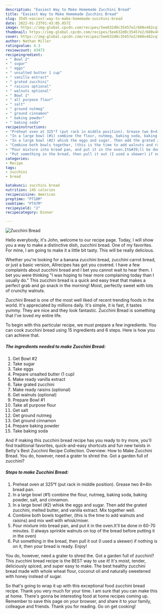 ```yaml
---
description: "Easiest Way to Make Homemade Zucchini Bread"
title: "Easiest Way to Make Homemade Zucchini Bread"
slug: 3545-easiest-way-to-make-homemade-zucchini-bread
date: 2022-01-23T01:43:05.057Z
image: https://img-global.cpcdn.com/recipes/5ee632d0c35457e2/680x482cq70/zucchini-bread-recipe-main-photo.jpg
thumbnail: https://img-global.cpcdn.com/recipes/5ee632d0c35457e2/680x482cq70/zucchini-bread-recipe-main-photo.jpg
cover: https://img-global.cpcdn.com/recipes/5ee632d0c35457e2/680x482cq70/zucchini-bread-recipe-main-photo.jpg
author: Nathan Miller
ratingvalue: 4.3
reviewcount: 43473
recipeingredient:
- " Bowl 2"
- " sugar"
- " eggs"
- " unsalted butter 1 cup"
- " vanilla extract"
- " grated zucchini"
- " raisins optional"
- " walnuts optional"
- " Bowl 1"
- " all purpose flour"
- " salt"
- " ground nutmeg"
- " ground cinnamon"
- " baking powder"
- " baking soda"
recipeinstructions:
- "Preheat oven at 325°f (put rack in middle position). Grease two 8×4in bread pan."
- "In a large bowl (#1) combine the flour, nutmeg, baking soda, baking powder, salt, and cinnamon."
- "In a large bowl (#2) whisk the eggs and sugar. Then add the grated zucchini, melted butter, and vanilla extract. Mix together well."
- "Combine both bowls together, (this is the time to add walnuts and raisins) and mix well with whisk/mixer."
- "Pour mixture into bread pan, and put it in the oven.It&#39;ll be done in 60-70 minutes. (I always sprinkle walnuts on top of the bread before putting it in the oven)"
- "Put something in the bread, then pull it out (I used a skewer) if nothing is on it, then your bread is ready. Enjoy!"
categories:
- Recipe
tags:
- zucchini
- bread

katakunci: zucchini bread 
nutrition: 145 calories
recipecuisine: American
preptime: "PT18M"
cooktime: "PT47M"
recipeyield: "2"
recipecategory: Dinner

---
```



![Zucchini Bread](https://img-global.cpcdn.com/recipes/5ee632d0c35457e2/680x482cq70/zucchini-bread-recipe-main-photo.jpg)

Hello everybody, it's John, welcome to our recipe page. Today, I will show you a way to make a distinctive dish, zucchini bread. One of my favorites. For mine, I am going to make it a little bit tasty. This will be really delicious.

Whether you&#39;re looking for a banana zucchini bread, zucchini carrot bread, or just a basic version, Allrecipes has got you covered. I have a few complaints about zucchini bread and I bet you cannot wait to hear them. I bet you were thinking &#34;I was hoping to hear more complaining today than I usually do.&#34; This zucchini bread is a quick and easy treat that makes a perfect grab and go snack in the morning! Moist, perfectly sweet with lots of crunchy walnuts.

Zucchini Bread is one of the most well liked of recent trending foods in the world. It's appreciated by millions daily. It's simple, it is fast, it tastes yummy. They are nice and they look fantastic. Zucchini Bread is something that I've loved my entire life.


To begin with this particular recipe, we must prepare a few ingredients. You can cook zucchini bread using 15 ingredients and 6 steps. Here is how you can achieve that.

<!--inarticleads1-->

##### The ingredients needed to make Zucchini Bread:

1. Get  Bowl #2
1. Take  sugar
1. Take  eggs
1. Prepare  unsalted butter (1 cup)
1. Make ready  vanilla extract
1. Take  grated zucchini
1. Make ready  raisins (optional)
1. Get  walnuts (optional)
1. Prepare  Bowl #1
1. Take  all purpose flour
1. Get  salt
1. Get  ground nutmeg
1. Get  ground cinnamon
1. Prepare  baking powder
1. Take  baking soda


And if making this zucchini bread recipe has you ready to try more, you&#39;ll find traditional favorites, quick-and-easy shortcuts and fun new twists in Betty&#39;s Best Zucchini Recipe Collection. Overview: How to Make Zucchini Bread. You do, however, need a grater to shred the. Got a garden full of zucchini? 

<!--inarticleads2-->

##### Steps to make Zucchini Bread:

1. Preheat oven at 325°f (put rack in middle position). Grease two 8×4in bread pan.
1. In a large bowl (#1) combine the flour, nutmeg, baking soda, baking powder, salt, and cinnamon.
1. In a large bowl (#2) whisk the eggs and sugar. Then add the grated zucchini, melted butter, and vanilla extract. Mix together well.
1. Combine both bowls together, (this is the time to add walnuts and raisins) and mix well with whisk/mixer.
1. Pour mixture into bread pan, and put it in the oven.It&#39;ll be done in 60-70 minutes. (I always sprinkle walnuts on top of the bread before putting it in the oven)
1. Put something in the bread, then pull it out (I used a skewer) if nothing is on it, then your bread is ready. Enjoy!


You do, however, need a grater to shred the. Got a garden full of zucchini? This zucchini bread recipe is the BEST way to use it! It&#39;s moist, tender, deliciously spiced, and super easy to make. The best healthy zucchini bread made with whole wheat flour, coconut oil and naturally sweetened with honey instead of sugar. 

So that's going to wrap it up with this exceptional food zucchini bread recipe. Thank you very much for your time. I am sure that you can make this at home. There's gonna be interesting food at home recipes coming up. Remember to save this page on your browser, and share it to your family, colleague and friends. Thank you for reading. Go on get cooking!
